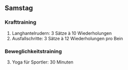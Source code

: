 ## Samstag

### Krafttraining
1. Langhantelrudern: 3 Sätze à 10 Wiederholungen
2. Ausfallschritte: 3 Sätze à 12 Wiederholungen pro Bein

### Beweglichkeitstraining
3. Yoga für Sportler: 30 Minuten